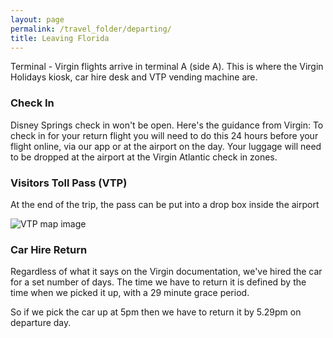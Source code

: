 ```yaml
---
layout: page
permalink: /travel_folder/departing/
title: Leaving Florida
---
```

Terminal - Virgin flights arrive in terminal A (side A). This is where the Virgin Holidays kiosk, car hire desk and VTP vending machine are.

### Check In	

Disney Springs check in won't be open. Here's the guidance from Virgin:	To check in for your return flight you will need to do this 24 hours before your flight online, via our app or at the airport on the day. Your luggage will need to be dropped at the airport at the Virgin Atlantic check in zones.

### Visitors Toll Pass (VTP)

At the end of the trip, the pass can be put into a drop box inside the airport

![VTP map image](https://stuartmonro.github.io/images/vtp-return.jpg "VTP map")

### Car Hire Return

Regardless of what it says on the Virgin documentation, we've hired the car for a set number of days. The time we have to return it is defined by the time when we picked it up, with a 29 minute grace period.

So if we pick the car up at 5pm then we have to return it by 5.29pm on departure day. 




